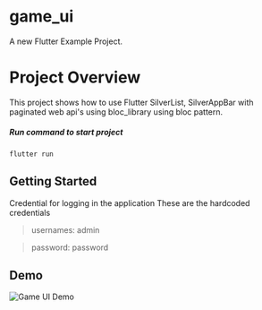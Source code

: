 # game_ui

A new Flutter Example Project.

# Project Overview

This project shows how to use Flutter SilverList, SilverAppBar with paginated web api's using bloc_library using bloc pattern.

##### Run command to start project
```flutter run```

## Getting Started

Credential for logging in the application
These are the hardcoded credentials
 >usernames: admin
 
 >password: password

## Demo
![Game UI Demo](demo/demo.gif)
